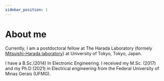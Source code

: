 ```yaml
---
sidebar_position: 1
---
```


# About me


Currently, I am a postdoctoral fellow at The Harada Laboratory (formely [Mitsuishi-Harada laboratory](http://www.nml.t.u-tokyo.ac.jp/en/index-e.html)) at University of Tokyo, Tokyo, Japan. 

I have a B.Sc.(2014) In Electronic Engineering. I received my M.Sc. (2017) and my Ph.D (2021) in Electrical engineering from the Federal University of Minas Gerais (UFMG).